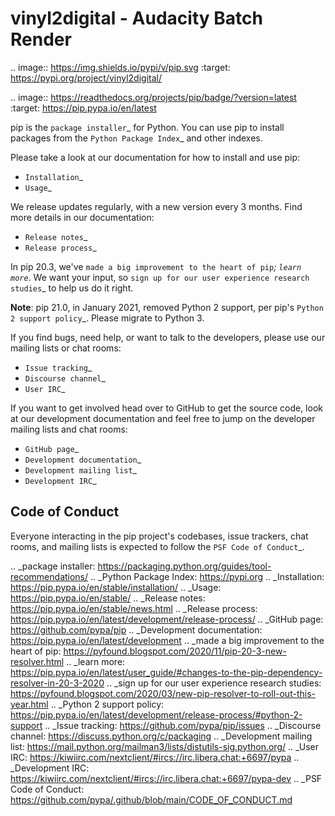 vinyl2digital - Audacity Batch Render
==================================

.. image:: https://img.shields.io/pypi/v/pip.svg
   :target: https://pypi.org/project/vinyl2digital/
   

.. image:: https://readthedocs.org/projects/pip/badge/?version=latest
   :target: https://pip.pypa.io/en/latest

pip is the `package installer`_ for Python. You can use pip to install packages from the `Python Package Index`_ and other indexes.

Please take a look at our documentation for how to install and use pip:

* `Installation`_
* `Usage`_

We release updates regularly, with a new version every 3 months. Find more details in our documentation:

* `Release notes`_
* `Release process`_

In pip 20.3, we've `made a big improvement to the heart of pip`_; `learn more`_. We want your input, so `sign up for our user experience research studies`_ to help us do it right.

**Note**: pip 21.0, in January 2021, removed Python 2 support, per pip's `Python 2 support policy`_. Please migrate to Python 3.

If you find bugs, need help, or want to talk to the developers, please use our mailing lists or chat rooms:

* `Issue tracking`_
* `Discourse channel`_
* `User IRC`_

If you want to get involved head over to GitHub to get the source code, look at our development documentation and feel free to jump on the developer mailing lists and chat rooms:

* `GitHub page`_
* `Development documentation`_
* `Development mailing list`_
* `Development IRC`_

Code of Conduct
---------------

Everyone interacting in the pip project's codebases, issue trackers, chat
rooms, and mailing lists is expected to follow the `PSF Code of Conduct`_.

.. _package installer: https://packaging.python.org/guides/tool-recommendations/
.. _Python Package Index: https://pypi.org
.. _Installation: https://pip.pypa.io/en/stable/installation/
.. _Usage: https://pip.pypa.io/en/stable/
.. _Release notes: https://pip.pypa.io/en/stable/news.html
.. _Release process: https://pip.pypa.io/en/latest/development/release-process/
.. _GitHub page: https://github.com/pypa/pip
.. _Development documentation: https://pip.pypa.io/en/latest/development
.. _made a big improvement to the heart of pip: https://pyfound.blogspot.com/2020/11/pip-20-3-new-resolver.html
.. _learn more: https://pip.pypa.io/en/latest/user_guide/#changes-to-the-pip-dependency-resolver-in-20-3-2020
.. _sign up for our user experience research studies: https://pyfound.blogspot.com/2020/03/new-pip-resolver-to-roll-out-this-year.html
.. _Python 2 support policy: https://pip.pypa.io/en/latest/development/release-process/#python-2-support
.. _Issue tracking: https://github.com/pypa/pip/issues
.. _Discourse channel: https://discuss.python.org/c/packaging
.. _Development mailing list: https://mail.python.org/mailman3/lists/distutils-sig.python.org/
.. _User IRC: https://kiwiirc.com/nextclient/#ircs://irc.libera.chat:+6697/pypa
.. _Development IRC: https://kiwiirc.com/nextclient/#ircs://irc.libera.chat:+6697/pypa-dev
.. _PSF Code of Conduct: https://github.com/pypa/.github/blob/main/CODE_OF_CONDUCT.md